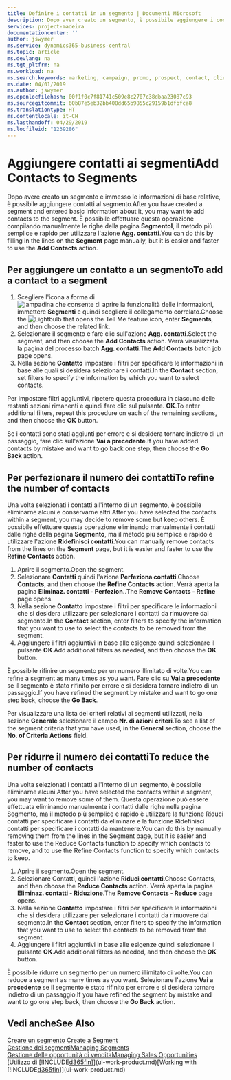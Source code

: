 ```yaml
---
title: Definire i contatti in un segmento | Documenti Microsoft
description: Dopo aver creato un segmento, è possibile aggiungere i contatti al segmento, ad esempio, come parte di una campagna di marketing mirata ai clienti o contatti specifici.
services: project-madeira
documentationcenter: ''
author: jswymer
ms.service: dynamics365-business-central
ms.topic: article
ms.devlang: na
ms.tgt_pltfrm: na
ms.workload: na
ms.search.keywords: marketing, campaign, promo, prospect, contact, client, customer
ms.date: 04/01/2019
ms.author: jswymer
ms.openlocfilehash: 00f1f0c7f81741c509e8c2707c38dbaa23087c93
ms.sourcegitcommit: 60b87e5eb32bb408dd65b9855c29159b1dfbfca8
ms.translationtype: HT
ms.contentlocale: it-CH
ms.lasthandoff: 04/29/2019
ms.locfileid: "1239286"
---
```

# <a name="add-contacts-to-segments"></a><span data-ttu-id="feede-103">Aggiungere contatti ai segmenti</span><span class="sxs-lookup"><span data-stu-id="feede-103">Add Contacts to Segments</span></span>
<span data-ttu-id="feede-104">Dopo avere creato un segmento e immesso le informazioni di base relative, è possibile aggiungere contatti al segmento.</span><span class="sxs-lookup"><span data-stu-id="feede-104">After you have created a segment and entered basic information about it, you may want to add contacts to the segment.</span></span> <span data-ttu-id="feede-105">È possibile effettuare questa operazione compilando manualmente le righe della pagina **Segmentol**, il metodo più semplice e rapido per utilizzare l'azione **Agg. contatti**.</span><span class="sxs-lookup"><span data-stu-id="feede-105">You can do this by filling in the lines on the **Segment** page manually, but it is easier and faster to use the **Add Contacts** action.</span></span>

## <a name="to-add-a-contact-to-a-segment"></a><span data-ttu-id="feede-106">Per aggiungere un contatto a un segmento</span><span class="sxs-lookup"><span data-stu-id="feede-106">To add a contact to a segment</span></span>
1. <span data-ttu-id="feede-107">Scegliere l'icona a forma di ![lampadina che consente di aprire la funzionalità delle informazioni](media/ui-search/search_small.png "Informazioni sull'operazione che si desidera eseguire"), immettere **Segmenti** e quindi scegliere il collegamento correlato.</span><span class="sxs-lookup"><span data-stu-id="feede-107">Choose the ![Lightbulb that opens the Tell Me feature](media/ui-search/search_small.png "Tell me what you want to do") icon, enter **Segments**, and then choose the related link.</span></span>  
2. <span data-ttu-id="feede-108">Selezionare il segmento e fare clic sull'azione **Agg. contatti**.</span><span class="sxs-lookup"><span data-stu-id="feede-108">Select the segment, and then choose the **Add Contacts** action.</span></span> <span data-ttu-id="feede-109">Verrà visualizzata la pagina del processo batch **Agg. contatti**.</span><span class="sxs-lookup"><span data-stu-id="feede-109">The **Add Contacts** batch job page opens.</span></span>
3. <span data-ttu-id="feede-110">Nella sezione **Contatto** impostare i filtri per specificare le informazioni in base alle quali si desidera selezionare i contatti.</span><span class="sxs-lookup"><span data-stu-id="feede-110">In the **Contact** section, set filters to specify the information by which you want to select contacts.</span></span>

<span data-ttu-id="feede-111">Per impostare filtri aggiuntivi, ripetere questa procedura in ciascuna delle restanti sezioni rimanenti e quindi fare clic sul pulsante. **OK**.</span><span class="sxs-lookup"><span data-stu-id="feede-111">To enter additional filters, repeat this procedure on each of the remaining sections, and then choose the **OK** button.</span></span>

<span data-ttu-id="feede-112">Se i contatti sono stati aggiunti per errore e si desidera tornare indietro di un passaggio, fare clic sull'azione **Vai a precedente**.</span><span class="sxs-lookup"><span data-stu-id="feede-112">If you have added contacts by mistake and want to go back one step, then choose the **Go Back** action.</span></span>

## <a name="to-refine-the-number-of-contacts"></a><span data-ttu-id="feede-113">Per perfezionare il numero dei contatti</span><span class="sxs-lookup"><span data-stu-id="feede-113">To refine the number of contacts</span></span>
<span data-ttu-id="feede-114">Una volta selezionati i contatti all'interno di un segmento, è possibile eliminarne alcuni e conservarne altri.</span><span class="sxs-lookup"><span data-stu-id="feede-114">After you have selected the contacts within a segment, you may decide to remove some but keep others.</span></span> <span data-ttu-id="feede-115">È possibile effettuare questa operazione eliminando manualmente i contatti dalle righe della pagina **Segmento**, ma il metodo più semplice e rapido è utilizzare l'azione **Ridefinisci contatti**.</span><span class="sxs-lookup"><span data-stu-id="feede-115">You can manually remove contacts from the lines on the **Segment** page, but it is easier and faster to use the **Refine Contacts** action.</span></span>

1. <span data-ttu-id="feede-116">Aprire il segmento.</span><span class="sxs-lookup"><span data-stu-id="feede-116">Open the segment.</span></span>
2. <span data-ttu-id="feede-117">Selezionare **Contatti** quindi l'azione **Perfeziona contatti**.</span><span class="sxs-lookup"><span data-stu-id="feede-117">Choose **Contacts**, and then choose the **Refine Contacts** action.</span></span> <span data-ttu-id="feede-118">Verrà aperta la pagina **Eliminaz. contatti - Perfezion.**.</span><span class="sxs-lookup"><span data-stu-id="feede-118">The **Remove Contacts - Refine** page opens.</span></span>
3. <span data-ttu-id="feede-119">Nella sezione **Contatto** impostare i filtri per specificare le informazioni che si desidera utilizzare per selezionare i contatti da rimuovere dal segmento.</span><span class="sxs-lookup"><span data-stu-id="feede-119">In the **Contact** section, enter filters to specify the information that you want to use to select the contacts to be removed from the segment.</span></span>
4. <span data-ttu-id="feede-120">Aggiungere i filtri aggiuntivi in base alle esigenze quindi selezionare il pulsante **OK**.</span><span class="sxs-lookup"><span data-stu-id="feede-120">Add additional filters as needed, and then choose the **OK** button.</span></span>

<span data-ttu-id="feede-121">È possibile rifinire un segmento per un numero illimitato di volte.</span><span class="sxs-lookup"><span data-stu-id="feede-121">You can refine a segment as many times as you want.</span></span> <span data-ttu-id="feede-122">Fare clic su **Vai a precedente** se il segmento è stato rifinito per errore e si desidera tornare indietro di un passaggio.</span><span class="sxs-lookup"><span data-stu-id="feede-122">If you have refined the segment by mistake and want to go one step back, choose the **Go Back**.</span></span>

<span data-ttu-id="feede-123">Per visualizzare una lista dei criteri relativi ai segmenti utilizzati, nella sezione **Generale** selezionare il campo **Nr. di azioni criteri**.</span><span class="sxs-lookup"><span data-stu-id="feede-123">To see a list of the segment criteria that you have used, in the **General** section, choose the **No. of Criteria Actions** field.</span></span>

## <a name="to-reduce-the-number-of-contacts"></a><span data-ttu-id="feede-124">Per ridurre il numero dei contatti</span><span class="sxs-lookup"><span data-stu-id="feede-124">To reduce the number of contacts</span></span>
<span data-ttu-id="feede-125">Una volta selezionati i contatti all'interno di un segmento, è possibile eliminarne alcuni.</span><span class="sxs-lookup"><span data-stu-id="feede-125">After you have selected the contacts within a segment, you may want to remove some of them.</span></span> <span data-ttu-id="feede-126">Questa operazione può essere effettuata eliminando manualmente i contatti dalle righe nella pagina Segmento, ma il metodo più semplice e rapido è utilizzare la funzione Riduci contatti per specificare i contatti da eliminare e la funzione Ridefinisci contatti per specificare i contatti da mantenere.</span><span class="sxs-lookup"><span data-stu-id="feede-126">You can do this by manually removing them from the lines in the Segment page, but it is easier and faster to use the Reduce Contacts function to specify which contacts to remove, and to use the Refine Contacts function to specify which contacts to keep.</span></span>

1. <span data-ttu-id="feede-127">Aprire il segmento.</span><span class="sxs-lookup"><span data-stu-id="feede-127">Open the segment.</span></span>
2. <span data-ttu-id="feede-128">Selezionare Contatti, quindi l'azione **Riduci contatti**.</span><span class="sxs-lookup"><span data-stu-id="feede-128">Choose Contacts, and then choose the **Reduce Contacts** action.</span></span> <span data-ttu-id="feede-129">Verrà aperta la pagina **Eliminaz. contatti - Riduzione**.</span><span class="sxs-lookup"><span data-stu-id="feede-129">The **Remove Contacts - Reduce** page opens.</span></span>
3. <span data-ttu-id="feede-130">Nella sezione **Contatto** impostare i filtri per specificare le informazioni che si desidera utilizzare per selezionare i contatti da rimuovere dal segmento.</span><span class="sxs-lookup"><span data-stu-id="feede-130">In the **Contact** section, enter filters to specify the information that you want to use to select the contacts to be removed from the segment.</span></span>
4. <span data-ttu-id="feede-131">Aggiungere i filtri aggiuntivi in base alle esigenze quindi selezionare il pulsante **OK**.</span><span class="sxs-lookup"><span data-stu-id="feede-131">Add additional filters as needed, and then choose the **OK** button.</span></span>

<span data-ttu-id="feede-132">È possibile ridurre un segmento per un numero illimitato di volte.</span><span class="sxs-lookup"><span data-stu-id="feede-132">You can reduce a segment as many times as you want.</span></span> <span data-ttu-id="feede-133">Selezionare l'azione **Vai a precedente** se il segmento è stato rifinito per errore e si desidera tornare indietro di un passaggio.</span><span class="sxs-lookup"><span data-stu-id="feede-133">If you have refined the segment by mistake and want to go one step back, then choose the **Go Back** action.</span></span>

## <a name="see-also"></a><span data-ttu-id="feede-134">Vedi anche</span><span class="sxs-lookup"><span data-stu-id="feede-134">See Also</span></span>
<span data-ttu-id="feede-135">[Creare un segmento](marketing-how-create-segment.md) </span><span class="sxs-lookup"><span data-stu-id="feede-135">[Create a Segment](marketing-how-create-segment.md) </span></span>  
[<span data-ttu-id="feede-136">Gestione dei segmenti</span><span class="sxs-lookup"><span data-stu-id="feede-136">Managing Segments</span></span>](marketing-segments.md)  
[<span data-ttu-id="feede-137">Gestione delle opportunità di vendita</span><span class="sxs-lookup"><span data-stu-id="feede-137">Managing Sales Opportunities</span></span>](marketing-manage-sales-opportunities.md)  
<span data-ttu-id="feede-138">[Utilizzo di [!INCLUDE[d365fin](includes/d365fin_md.md)]](ui-work-product.md)</span><span class="sxs-lookup"><span data-stu-id="feede-138">[Working with [!INCLUDE[d365fin](includes/d365fin_md.md)]](ui-work-product.md)</span></span>  
